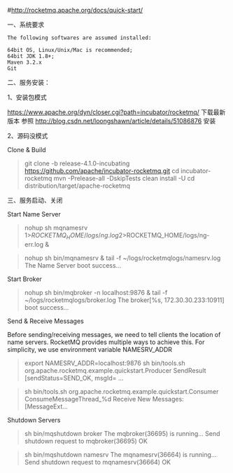 #http://rocketmq.apache.org/docs/quick-start/

一、系统要求

	The following softwares are assumed installed:

    64bit OS, Linux/Unix/Mac is recommended;
    64bit JDK 1.8+;
    Maven 3.2.x
    Git

二、服务安装：

1、安装包模式

https://www.apache.org/dyn/closer.cgi?path=incubator/rocketmq/
下载最新版本
参照 http://blog.csdn.net/loongshawn/article/details/51086876 安装


2、源码没模式

Clone & Build

  > git clone -b release-4.1.0-incubating https://github.com/apache/incubator-rocketmq.git
  > cd incubator-rocketmq
  > mvn -Prelease-all -DskipTests clean install -U
  > cd distribution/target/apache-rocketmq

三、服务启动、关闭

Start Name Server

  > nohup sh mqnamesrv 1>$ROCKETMQ_HOME/logs/ng.log 2>$ROCKETMQ_HOME/logs/ng-err.log &

  > nohup sh bin/mqnamesrv &
  > tail -f ~/logs/rocketmqlogs/namesrv.log
  The Name Server boot success...

Start Broker

  > nohup sh bin/mqbroker -n localhost:9876 &
  > tail -f ~/logs/rocketmqlogs/broker.log 
  The broker[%s, 172.30.30.233:10911] boot success...


Send & Receive Messages

Before sending/receiving messages, we need to tell clients the location of name servers. RocketMQ provides multiple ways to achieve this. For simplicity, we use environment variable NAMESRV_ADDR

 > export NAMESRV_ADDR=localhost:9876
 > sh bin/tools.sh org.apache.rocketmq.example.quickstart.Producer
 SendResult [sendStatus=SEND_OK, msgId= ...

 > sh bin/tools.sh org.apache.rocketmq.example.quickstart.Consumer
 ConsumeMessageThread_%d Receive New Messages: [MessageExt...

Shutdown Servers

> sh bin/mqshutdown broker
The mqbroker(36695) is running...
Send shutdown request to mqbroker(36695) OK

> sh bin/mqshutdown namesrv
The mqnamesrv(36664) is running...
Send shutdown request to mqnamesrv(36664) OK


